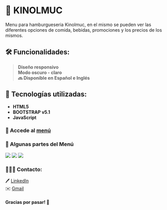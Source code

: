 # 🍔 KINOLMUC
Menu para hamburgueseria Kinolmuc, en el mismo se pueden ver las diferentes opciones de comida, bebidas, promociones y los precios de los mismos.

## 🛠 **Funcionalidades**:
> **Diseño responsivo**</br>
> **Modo oscuro - claro** </br>
> **🔜 Disponible en Español e Inglés** 

## 🚀 Tecnologías utilizadas:
-	**HTML5**
-	**BOOTSTRAP v5.1**
-	**JavaScript**

### 🔗 Accede al [menú](https://kinolmuc.netlify.app/)


### 📸 Algunas partes del Menú
<img src="https://user-images.githubusercontent.com/74736159/164739132-ae797230-9f1e-4f5b-86b5-1004d9a0726a.png"/>
<img src="https://user-images.githubusercontent.com/74736159/164739308-b1741b65-880d-410a-8b58-5971c4142258.png"/>
<img src="https://user-images.githubusercontent.com/74736159/164739490-084a333d-2357-4a25-8beb-71566936a991.png"/>


 ### 👩🏻‍💻 Contacto:
 🖊️ [LinkedIn](https://www.linkedin.com/in/brenda-lamas-597b79145/)
 </br>
 ✉️ [Gmail](https://mail.google.com/mail/u/0/?tab=rm&ogbl#inbox)
 
 #### Gracias por pasar! 🥰 
